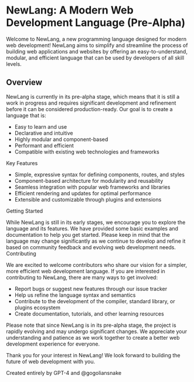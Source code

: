 # NewLang: A Modern Web Development Language (Pre-Alpha)

Welcome to NewLang, a new programming language designed for modern web development! NewLang aims to simplify and streamline the process of building web applications and websites by offering an easy-to-understand, modular, and efficient language that can be used by developers of all skill levels.
## Overview

NewLang is currently in its pre-alpha stage, which means that it is still a work in progress and requires significant development and refinement before it can be considered production-ready. Our goal is to create a language that is:

- Easy to learn and use
- Declarative and intuitive
- Highly modular and component-based
- Performant and efficient
- Compatible with existing web technologies and frameworks

Key Features

- Simple, expressive syntax for defining components, routes, and styles
- Component-based architecture for modularity and reusability
- Seamless integration with popular web frameworks and libraries
- Efficient rendering and updates for optimal performance
- Extensible and customizable through plugins and extensions

Getting Started

While NewLang is still in its early stages, we encourage you to explore the language and its features. We have provided some basic examples and documentation to help you get started. Please keep in mind that the language may change significantly as we continue to develop and refine it based on community feedback and evolving web development needs.
Contributing

We are excited to welcome contributors who share our vision for a simpler, more efficient web development language. If you are interested in contributing to NewLang, there are many ways to get involved:

- Report bugs or suggest new features through our issue tracker
- Help us refine the language syntax and semantics
- Contribute to the development of the compiler, standard library, or plugins ecosystem
- Create documentation, tutorials, and other learning resources

Please note that since NewLang is in its pre-alpha stage, the project is rapidly evolving and may undergo significant changes. We appreciate your understanding and patience as we work together to create a better web development experience for everyone.

Thank you for your interest in NewLang! We look forward to building the future of web development with you.

Created entirely by GPT-4 and @gogoliansnake